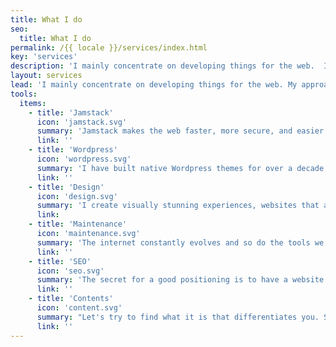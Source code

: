 ```yaml
---
title: What I do
seo:
  title: What I do
permalink: /{{ locale }}/services/index.html
key: 'services'
description: 'I mainly concentrate on developing things for the web.  I place value on performance, accessibility, simplicity and long term support.'
layout: services
lead: 'I mainly concentrate on developing things for the web. My approach is mostly static HTML, some CSS, and a dash of JavaScript for flavor. I place value on performance, accessibility, simplicity and long term support.'
tools:
  items:
    - title: 'Jamstack'
      icon: 'jamstack.svg'
      summary: 'Jamstack makes the web faster, more secure, and easier to scale. It gives me as a developer unlimited freedom and I can work with the best tools for the project.'
      link: ''
    - title: 'Wordpress'
      icon: 'wordpress.svg'
      summary: 'I have built native Wordpress themes for over a decade. I also offer transfering existing Wordpress environments to the Jamstack, optionally using Wordpress as a headless CMS.'
      link: ''
    - title: 'Design'
      icon: 'design.svg'
      summary: 'I create visually stunning experiences, websites that are fun and easy to use. '
      link:
    - title: 'Maintenance'
      icon: 'maintenance.svg'
      summary: 'The internet constantly evolves and so do the tools we use to build websites. I take care of the optimal functioning, security and performance of the websites I build for my clients.'
      link: ''
    - title: 'SEO'
      icon: 'seo.svg'
      summary: 'The secret for a good positioning is to have a website that is great in every way: Technically perfect, fast and secure, clear in terms of structure, with genuinly interesting copy. I can help you with that.'
      link: ''
    - title: 'Contents'
      icon: 'content.svg'
      summary: "Let's try to find what it is that differentiates you. Something personal, that refers to the essence or philosophy of the project or product. "
      link: ''
---
```

